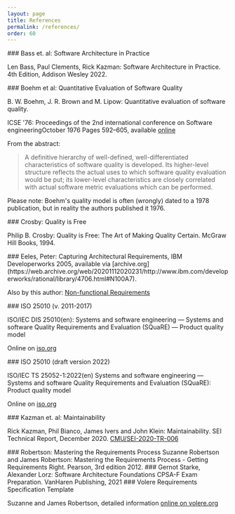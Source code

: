 ```yaml
---
layout: page
title: References
permalink: /references/
order: 60
---
```



<a id="bass-swa-practice"/>
### Bass et. al: Software Architecture in Practice

Len Bass, Paul Clements, Rick Kazman: Software Architecture in Practice. 4th Edition, Addison Wesley 2022.

<a id="boehm-model"/>
### Boehm et al: Quantitative Evaluation of Software Quality

B. W. Boehm, J. R. Brown and M. Lipow: Quantitative evaluation of software quality.

ICSE '76: Proceedings of the 2nd international conference on Software engineeringOctober 1976 Pages 592–605, available [online](https://dl.acm.org/doi/10.5555/800253.807736)

From the abstract:

>A definitive hierarchy of well-defined, well-differentiated characteristics of software quality is developed. 
>Its higher-level structure reflects the actual uses to which software quality evaluation would be put; its lower-level characteristics are closely correlated with actual software metric evaluations which can be performed.

Please note: Boehm's quality model is often (wrongly) dated to a 1978 publication, but in reality the authors published it 1976.

<a id="crosby-quality"/>
### Crosby: Quality is Free

Philip B. Crosby: Quality is Free: The Art of Making Quality Certain. McGraw Hill Books, 1994.

<a id="Eeles-2005"/>
### Eeles, Peter: Capturing Architectural Requirements, 
IBM Developerworks 2005, available via [archive.org](https://web.archive.org/web/20201112020231/http://www.ibm.com/developerworks/rational/library/4706.html#N100A7). 

Also by this author: [Non-functional Requirements](https://pdfs.semanticscholar.org/f3bb/91080c4573f6f78f30bc5b48bda3ef252bf2.pdf)


<a id="ISO-25010-2011"/>
### ISO 25010 (v. 2011-2017)

ISO/IEC DIS 25010(en): Systems and software engineering — Systems and software Quality Requirements and Evaluation (SQuaRE) — Product quality model

Online on [iso.org](https://www.iso.org/obp/ui/#iso:std:iso-iec:25010:dis:ed-2:v1:en)


<a id="ISO-25010-2022"/>
### ISO 25010 (draft version 2022)

ISO/IEC TS 25052-1:2022(en)
Systems and software engineering — Systems and software Quality Requirements and Evaluation (SQuaRE): Product quality model

Online on [iso.org](https://www.iso.org/obp/ui/#iso:std:iso-iec:25010:dis:ed-2:v1:en)

<a id="kazman-maintainability"/>
### Kazman et. al: Maintainability

Rick Kazman, Phil Bianco, James Ivers and John Klein: Maintainability. SEI Technical Report, December 2020.
[CMU/SEI-2020-TR-006](https://resources.sei.cmu.edu/asset_files/TechnicalReport/2020_005_001_650490.pdf)

<a id="robertsons-requirements"/>
### Robertson: Mastering the Requirements Process 
Suzanne Robertson and James Robertson: Mastering the Requirements Process - Getting Requirements Right. Pearson, 3rd edition 2012.


<a id="starke-lorz"/>
### Gernot Starke, Alexander Lorz: Software Architecture Foundations 
CPSA-F Exam Preparation. VanHaren Publishing, 2021


<a id="volere"/>
### Volere Requirements Specification Template

Suzanne and James Robertson, detailed information [online on volere.org](https://www.volere.org/)